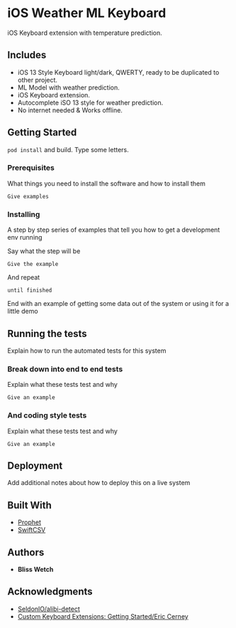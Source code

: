 # iOS Weather ML Keyboard

iOS Keyboard extension with temperature prediction.

## Includes

* iOS 13 Style Keyboard light/dark, QWERTY, ready to be duplicated to other project.
* ML Model with weather prediction.
* iOS Keyboard extension.
* Autocomplete iSO 13 style for weather prediction.
* No internet needed & Works offline.

## Getting Started

```pod install``` and build. Type some letters.

### Prerequisites

What things you need to install the software and how to install them

```
Give examples
```

### Installing

A step by step series of examples that tell you how to get a development env running

Say what the step will be

```
Give the example
```

And repeat

```
until finished
```

End with an example of getting some data out of the system or using it for a little demo

## Running the tests

Explain how to run the automated tests for this system

### Break down into end to end tests

Explain what these tests test and why

```
Give an example
```

### And coding style tests

Explain what these tests test and why

```
Give an example
```

## Deployment

Add additional notes about how to deploy this on a live system

## Built With

* [Prophet](https://facebook.github.io/prophet/)
* [SwiftCSV](https://github.com/swiftcsv/SwiftCSV)

## Authors

* **Bliss Wetch**

## Acknowledgments

* [SeldonIO/alibi-detect](https://github.com/SeldonIO/alibi-detect/blob/169b28a39757524f09dc72a63d27a2c927a2822a/examples/od_prophet_weather.ipynb)
* [Custom Keyboard Extensions: Getting Started/Eric Cerney](https://www.raywenderlich.com/49-custom-keyboard-extensions-getting-started)